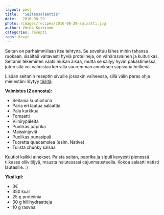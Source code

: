 ```yaml
---
layout: post
title:  "Seitansalaattia"
date:   2016-08-29
photo: /images/recipes/2016-08-29-salaatti.jpg
author: Verna Koskinen
categories: resepti
tags: Kevyt
---
```


Seitan on parhaimmillaan itse tehtynä. Se soveltuu lähes mihin tahansa ruokaan, sisältää valtavasti hyviä proteiineja, on vähärasvainen ja kuiturikas. Seitanin tekeminen vaatii hiukan aikaa, mutta se säilyy hyvin pakastimessa, joten sitä voi valmistaa kerralla suuremman annoksen sopivana hetkenä.

Lisään seitanin reseptin sivuille jossakin vaiheessa, sillä välin paras ohje mielestäni löytyy [täältä](//chocochili.net/2008/12/vegaanin-joulukinkku/).

**Valmistus (2 annosta):**

- Seitania kuutioituna
- Paria eri laatua salaattia
- Pala kurkkua
- Tomaatti
- Viinirypäleitä
- Puolikas paprika
- Maissinjyviä
- Puolikas punasipuli
- Tuoretta quacamolea (esim. Native)
- Tulista chunky salsaa

Kuutioi kaikki ainekset. Paista seitan, paprika ja sipuli kevyesti pienessä tilkassa oliiviöljyä, mausta halutessasi cajunmausteella. Kokoa salaatti nätisti lautasille. :)

**Yksi kpl:**

- 3€
- 350 kcal
- 25 g proteiinia
- 30 g hiilihydraatteja
- 10 g rasvaa
